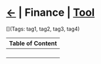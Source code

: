 # [<-]() | Finance | [Tool](http://localhost:3000/tools) 

[](Tags: tag1, tag2, tag3, tag4)

| Table of Content |
| ---------------- |
| [](/.md) |
| [](/.md) |
| [](/.md) |
| [](/.md) |

